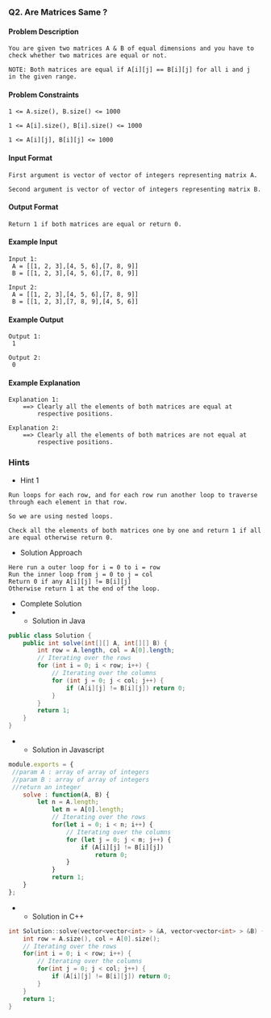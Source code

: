 ### Q2. Are Matrices Same ?
#### Problem Description
```text
You are given two matrices A & B of equal dimensions and you have to 
check whether two matrices are equal or not.

NOTE: Both matrices are equal if A[i][j] == B[i][j] for all i and j 
in the given range.
```
#### Problem Constraints
```text
1 <= A.size(), B.size() <= 1000

1 <= A[i].size(), B[i].size() <= 1000

1 <= A[i][j], B[i][j] <= 1000
```
#### Input Format
```text
First argument is vector of vector of integers representing matrix A.

Second argument is vector of vector of integers representing matrix B.
```
#### Output Format
```text
Return 1 if both matrices are equal or return 0.
```
#### Example Input
```text
Input 1:
 A = [[1, 2, 3],[4, 5, 6],[7, 8, 9]]
 B = [[1, 2, 3],[4, 5, 6],[7, 8, 9]]

Input 2:
 A = [[1, 2, 3],[4, 5, 6],[7, 8, 9]]
 B = [[1, 2, 3],[7, 8, 9],[4, 5, 6]]
```
#### Example Output
```text
Output 1:
 1

Output 2:
 0
```
#### Example Explanation
```text
Explanation 1:
    ==> Clearly all the elements of both matrices are equal at 
        respective positions.

Explanation 2:
    ==> Clearly all the elements of both matrices are not equal at 
        respective positions.
```
### Hints
* Hint 1
```text
Run loops for each row, and for each row run another loop to traverse 
through each element in that row.

So we are using nested loops.

Check all the elements of both matrices one by one and return 1 if all 
are equal otherwise return 0.
```
* Solution Approach
```text
Here run a outer loop for i = 0 to i = row
Run the inner loop from j = 0 to j = col
Return 0 if any A[i][j] != B[i][j]
Otherwise return 1 at the end of the loop.
```
* Complete Solution
* * Solution in Java
```java
public class Solution {
    public int solve(int[][] A, int[][] B) {
        int row = A.length, col = A[0].length;
        // Iterating over the rows
        for (int i = 0; i < row; i++) {
            // Iterating over the columns
            for (int j = 0; j < col; j++) {
                if (A[i][j] != B[i][j]) return 0;
            }
        }
        return 1;
    }
}
```
* * Solution in Javascript
```javascript
module.exports = { 
 //param A : array of array of integers
 //param B : array of array of integers
 //return an integer
	solve : function(A, B) {
	    let n = A.length;
            let m = A[0].length;
            // Iterating over the rows
            for(let i = 0; i < n; i++) {
                // Iterating over the columns
                for (let j = 0; j < m; j++) {
                    if (A[i][j] != B[i][j])
                        return 0;
                }
            }
            return 1;
	}
};
```
* * Solution in C++
```cpp
int Solution::solve(vector<vector<int> > &A, vector<vector<int> > &B) {
    int row = A.size(), col = A[0].size();
    // Iterating over the rows
    for(int i = 0; i < row; i++) {
        // Iterating over the columns
        for(int j = 0; j < col; j++) {
            if (A[i][j] != B[i][j]) return 0;
        }
    }
    return 1;
}
```


